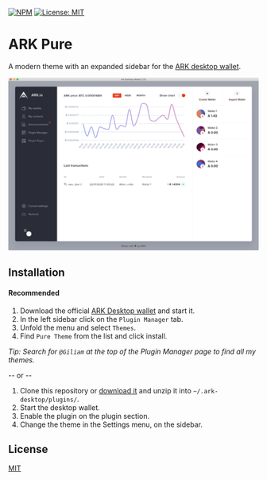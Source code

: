 [![NPM](https://img.shields.io/npm/v/@giliam/ark-pure)](https://www.npmjs.com/package/@giliam/ark-pure) [![License: MIT](https://img.shields.io/npm/l/@giliam/ark-pure)](https://opensource.org/licenses/MIT)

# ARK Pure

A modern theme with an expanded sidebar for the [ARK desktop wallet](https://github.com/ArkEcosystem/desktop-wallet).

![Theme Preview](/src/images/github/preview.png)

## Installation

#### Recommended

1. Download the official [ARK Desktop wallet](https://github.com/ArkEcosystem/ark-desktop/releases/latest) and start it.
2. In the left sidebar click on the `Plugin Manager` tab.
3. Unfold the menu and select `Themes`.
4. Find `Pure Theme` from the list and click install.

_Tip: Search for `@Giliam` at the top of the Plugin Manager page to find all my themes._

\-- or --

1.  Clone this repository or [download it](https://github.com/giliamverheide/ARK-Pure/archive/master.zip) and unzip it into `~/.ark-desktop/plugins/`.
2.  Start the desktop wallet.
3.  Enable the plugin on the plugin section.
4.  Change the theme in the Settings menu, on the sidebar.

## License

[MIT](LICENSE)
